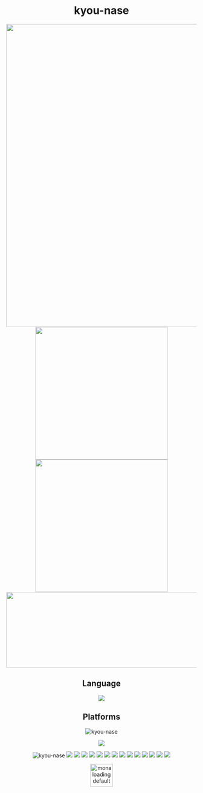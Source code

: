 <h1 align="center">kyou-nase</h1>

<p align="center">
<a href="https://github.com/Jurredr/github-widgetbox">
    <img width="800" src="https://github-widgetbox.vercel.app/api/profile?username=kyou-nase&data=followers,repositories,stars,commits&theme=darkmode" />
</a>
<img width="350" src="https://github-readme-stats.vercel.app/api?username=kyou-nase&title_color=07db3f&text_color=ffffff&hide_border=true&bg_color=0d1117">
<img width="350" src="https://github-readme-streak-stats.herokuapp.com?user=kyou-nase&theme=github-dark&hide_border=true&date_format=n%2Fj%5B%2FY%5D&mode=weekly">
<img width="750" height="200"src="https://fastcdn.hoyoverse.com/static-resource-v2/2023/08/16/225eb7e6ea2da831e12bc33a21a7cefa_315906399859097223.jpg?x-oss-process=image%2Fauto-orient%2C0%2Finterlace%2C1%2Fformat%2Cwebp%2Fquality%2Cq_80">
<p>

<h2 align="center">Language</h2>
<p align="center">
  <a href="https://skillicons.dev">
    <img src="https://skillicons.dev/icons?i=git,html,css,cpp,arduino,dotnet,py" />
  </a>
</p>

<h2 align="center">Platforms</h2>
<p align="center">
<img src="https://count.getloli.com/get/@kyou-nase" alt="kyou-nase" ?theme= gelbooru/>
</p>

<p align="center">
<a href="https://discord.com/users/441838654982324224">
<img src="https://lanyard.cnrad.dev/api/441838654982324224" />
</a>
</p>

<p align="center">
<img src="https://komarev.com/ghpvc/?username=kyou-nase&label=Profile%20views&color=000090&style=for-the-badge" alt="kyou-nase" />
<img src="https://img.shields.io/badge/TikTok-%23000000.svg?style=for-the-badge&logo=TikTok&logoColor=white" />
<img src="https://img.shields.io/badge/github-%23121011.svg?style=for-the-badge&logo=github&logoColor=white" />
<img src="https://img.shields.io/badge/gitlab-%23181717.svg?style=for-the-badge&logo=gitlab&logoColor=white" />
<img src="https://img.shields.io/badge/Gitea-34495E?style=for-the-badge&logo=gitea&logoColor=5D9425" />
<img src="https://img.shields.io/badge/Tumblr-%2336465D.svg?style=for-the-badge&logo=Tumblr&logoColor=white" />
<img src="https://img.shields.io/badge/Twitch-%239146FF.svg?style=for-the-badge&logo=Twitch&logoColor=white" />
<img src="https://img.shields.io/badge/Discord-%235865F2.svg?style=for-the-badge&logo=discord&logoColor=white" />
<img src="https://img.shields.io/badge/Facebook-%231877F2.svg?style=for-the-badge&logo=Facebook&logoColor=white" />
<img src="https://img.shields.io/badge/Instagram-%23E4405F.svg?style=for-the-badge&logo=Instagram&logoColor=white" />
<img src="https://img.shields.io/badge/Gmail-D14836?style=for-the-badge&logo=gmail&logoColor=white" />
<img src="https://img.shields.io/badge/Messenger-00B2FF?style=for-the-badge&logo=messenger&logoColor=white" />
<img src="https://img.shields.io/badge/Pinterest-%23E60023.svg?style=for-the-badge&logo=Pinterest&logoColor=white" />
<img src="https://img.shields.io/badge/YouTube-%23FF0000.svg?style=for-the-badge&logo=YouTube&logoColor=white" />
<img src="https://img.shields.io/badge/Reddit-FF4500?style=for-the-badge&logo=reddit&logoColor=white" />
</p>

<p align="center"><img width="60" height="60" src="https://github.githubassets.com/images/mona-loading-default.gif" alt="mona loading default" /></p>
